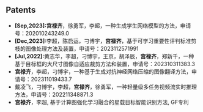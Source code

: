 ## Patents

<ul style="margin:0 0 5px;">
  <li><strong>[Sep,2023]:</strong><strong>宫禄齐</strong>，徐勇军，李超，一种生成学生网络模型的方法，申请号：202010243249.0<!-- ，申请日：2020-03-31，授权日：2023-09-08 --></li>
  <li><strong>[Dec,2023]:</strong>李超，陈启运，刁博宇，<strong>宫禄齐</strong>，基于可学习重要性评判标准剪枝的图像处理方法及装置，申请号：2023112571991<!-- ，申请日：2023-09-27，授权日：2023-12-19 --></li>
  <li><strong>[Jul,2022]:</strong>黄志华，李超，刁博宇，王京，胡泽辰，<strong>宫禄齐</strong>，郑新千，一种基于目标框的大尺寸图像自适应裁剪方法和装置，申请号：202310311383.3<!-- ，申请日：2023-03-28，授权日：2023-07-07 --></li>
  <li><strong>宫禄齐</strong>，李超，刁博宇，一种基于生成对抗神经网络压缩的图像翻译方法，申请号：202311019433.7<!-- ，申请日：2023-11-10 --></li>
  <li>戴凌飞，刁博宇，李超，<strong>宫禄齐</strong>，徐勇军，一种轻量级多任务视频流实时推理方法，申请号：202211348871.3<!-- ，申请日：2022-10-31 --></li>
  <li><strong>宫禄齐</strong>，李超, 基于计算图强化学习融合的星载目标智能识别方法, GF专利</li>

</ul>
